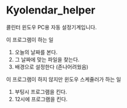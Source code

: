 # Kyolendar_helper
쿌린터 윈도우 PC용 자동 설정기계입니다.

이 프로그램이 하는 일
 1. 오늘의 날짜를 본다.
 2. 그 날짜에 맞는 파일을 찾는다.
 3. 배경으로 설정한다 (존나어려웠음)
 
 이 프로그램이 하지 않지만 윈도우 스케쥴러가 하는 일
 1. 부팅시 프로그램을 킨다.
 2. 12시에 프로그램을 킨다.
